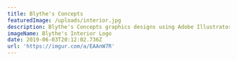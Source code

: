 ```yaml
---
title: Blythe's Concepts
featuredImage: /uploads/interior.jpg
description: Blythe's Concepts graphics designs using Adobe Illustrator and Photoshop
imageName: Blythe's Interior Logo
date: 2019-06-03T20:12:02.736Z
url: 'https://imgur.com/a/EAAnW7R'
---
```


